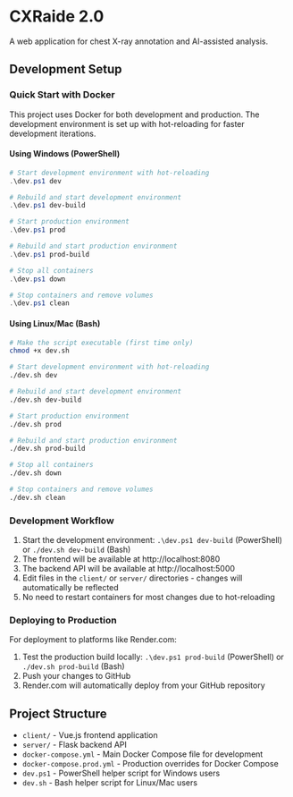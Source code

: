 # CXRaide 2.0

A web application for chest X-ray annotation and AI-assisted analysis.

## Development Setup

### Quick Start with Docker

This project uses Docker for both development and production. The development environment is set up with hot-reloading for faster development iterations.

#### Using Windows (PowerShell)

```powershell
# Start development environment with hot-reloading
.\dev.ps1 dev

# Rebuild and start development environment
.\dev.ps1 dev-build

# Start production environment
.\dev.ps1 prod

# Rebuild and start production environment
.\dev.ps1 prod-build

# Stop all containers
.\dev.ps1 down

# Stop containers and remove volumes
.\dev.ps1 clean
```

#### Using Linux/Mac (Bash)

```bash
# Make the script executable (first time only)
chmod +x dev.sh

# Start development environment with hot-reloading
./dev.sh dev

# Rebuild and start development environment
./dev.sh dev-build

# Start production environment
./dev.sh prod

# Rebuild and start production environment
./dev.sh prod-build

# Stop all containers
./dev.sh down

# Stop containers and remove volumes
./dev.sh clean
```

### Development Workflow

1. Start the development environment: `.\dev.ps1 dev-build` (PowerShell) or `./dev.sh dev-build` (Bash)
2. The frontend will be available at http://localhost:8080
3. The backend API will be available at http://localhost:5000
4. Edit files in the `client/` or `server/` directories - changes will automatically be reflected
5. No need to restart containers for most changes due to hot-reloading

### Deploying to Production

For deployment to platforms like Render.com:

1. Test the production build locally: `.\dev.ps1 prod-build` (PowerShell) or `./dev.sh prod-build` (Bash)
2. Push your changes to GitHub
3. Render.com will automatically deploy from your GitHub repository

## Project Structure

- `client/` - Vue.js frontend application
- `server/` - Flask backend API
- `docker-compose.yml` - Main Docker Compose file for development
- `docker-compose.prod.yml` - Production overrides for Docker Compose
- `dev.ps1` - PowerShell helper script for Windows users
- `dev.sh` - Bash helper script for Linux/Mac users
